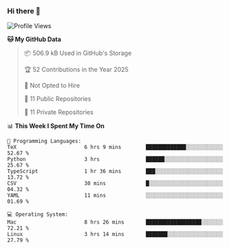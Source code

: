 ### Hi there 👋

<!--
**huayuan4396/huayuan4396** is a ✨ _special_ ✨ repository because its `README.md` (this file) appears on your GitHub profile.

Here are some ideas to get you started:

- 🔭 I’m currently working on ...
- 🌱 I’m currently learning ...
- 👯 I’m looking to collaborate on ...
- 🤔 I’m looking for help with ...
- 💬 Ask me about ...
- 📫 How to reach me: ...
- 😄 Pronouns: ...
- ⚡ Fun fact: ...
-->

<!--START_SECTION:waka-->
![Profile Views](http://img.shields.io/badge/Profile%20Views-2-blue)

**🐱 My GitHub Data** 

> 📦 506.9 kB Used in GitHub's Storage 
 > 
> 🏆 52 Contributions in the Year 2025
 > 
> 🚫 Not Opted to Hire
 > 
> 📜 11 Public Repositories 
 > 
> 🔑 11 Private Repositories 
 > 
📊 **This Week I Spent My Time On** 

```text
💬 Programming Languages: 
TeX                      6 hrs 9 mins        █████████████░░░░░░░░░░░░   52.67 % 
Python                   3 hrs               ██████░░░░░░░░░░░░░░░░░░░   25.67 % 
TypeScript               1 hr 36 mins        ███░░░░░░░░░░░░░░░░░░░░░░   13.72 % 
CSV                      30 mins             █░░░░░░░░░░░░░░░░░░░░░░░░   04.32 % 
YAML                     11 mins             ░░░░░░░░░░░░░░░░░░░░░░░░░   01.69 % 

💻 Operating System: 
Mac                      8 hrs 26 mins       ██████████████████░░░░░░░   72.21 % 
Linux                    3 hrs 14 mins       ███████░░░░░░░░░░░░░░░░░░   27.79 % 
```


<!--END_SECTION:waka-->
